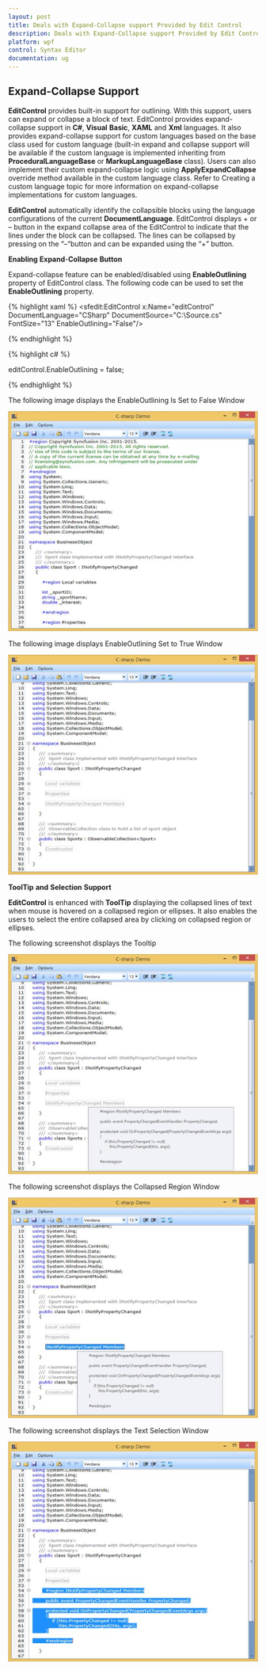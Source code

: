```yaml
---
layout: post
title: Deals with Expand-Collapse support Provided by Edit Control
description: Deals with Expand-Collapse support Provided by Edit Control
platform: wpf
control: Syntax Editor
documentation: ug
---
```


## Expand-Collapse Support

**EditControl** provides built-in support for outlining. With this support, users can expand or collapse a block of text. EditControl provides expand-collapse support in **C#**, **Visual** **Basic**, **XAML** and **Xml** languages. It also provides expand-collapse support for custom languages based on the base class used for custom language (built-in expand and collapse support will be available if the custom language is implemented inheriting from **ProceduralLanguageBase** or **MarkupLanguageBase** class). Users can also implement their custom expand-collapse logic using **ApplyExpandCollapse** override method available in the custom language class. Refer to Creating a custom language topic for more information on expand-collapse implementations for custom languages.

**EditControl** automatically identify the collapsible blocks using the language configurations of the current **DocumentLanguage**. EditControl displays + or – button in the expand collapse area of the EditControl to indicate that the lines under the block can be collapsed. The lines can be collapsed by pressing on the “–“button and can be expanded using the “+” button. 

**Enabling** **Expand**-**Collapse** **Button**


Expand-collapse feature can be enabled/disabled using **EnableOutlining** property of EditControl class. The following code can be used to set the **EnableOutlining** property.

{% highlight xaml %}
<sfedit:EditControl x:Name="editControl" DocumentLanguage="CSharp" DocumentSource="C:\Source.cs" FontSize="13" EnableOutlining="False"/>



{% endhighlight %}

{% highlight c# %}

editControl.EnableOutlining = false;

{% endhighlight %}


The following image displays the EnableOutlining Is Set to False Window

![](Expand-Collapse-Support_images/Expand-Collapse-Support_img1.jpeg)


The following image displays EnableOutlining Set to True Window

![](Expand-Collapse-Support_images/Expand-Collapse-Support_img2.jpeg)


**ToolTip** **and** **Selection** **Support**


**EditControl** is enhanced with **ToolTip** displaying the collapsed lines of text when mouse is hovered on a collapsed region or ellipses. It also enables the users to select the entire collapsed area by clicking on collapsed region or ellipses.

The following screenshot displays the Tooltip

![](Expand-Collapse-Support_images/Expand-Collapse-Support_img3.jpeg)


The following screenshot displays the Collapsed Region Window

![](Expand-Collapse-Support_images/Expand-Collapse-Support_img4.jpeg)


The following screenshot displays the Text Selection Window

![](Expand-Collapse-Support_images/Expand-Collapse-Support_img5.jpeg)


